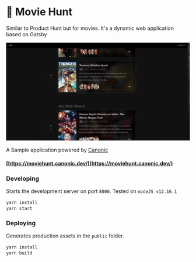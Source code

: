 # 🍿 Movie Hunt
Similar to Product Hunt but for movies. It's a dynamic web application based on Gatsby

![Screenshot](./screenshot.png)


A Sample application powered by [Canonic](https://canonic.dev)
<br/>

#### [https://moviehunt.canonic.dev/](https://moviehunt.canonic.dev/)

### Developing
Starts the development server on port `8000`.
Tested on `nodeJS v12.16.1`
```
yarn install
yarn start
```

### Deploying
Generates production assets in the `public` folder.
```
yarn install
yarn build
```
